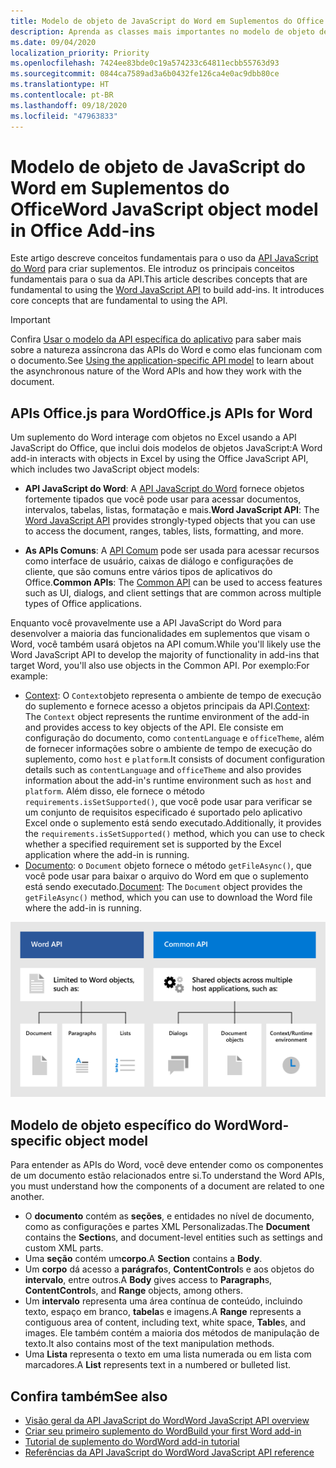 ```yaml
---
title: Modelo de objeto de JavaScript do Word em Suplementos do Office
description: Aprenda as classes mais importantes no modelo de objeto de JavaScript específico do Word.
ms.date: 09/04/2020
localization_priority: Priority
ms.openlocfilehash: 7424ee83bde0c19a574233c64811ecbb55763d93
ms.sourcegitcommit: 0844ca7589ad3a6b0432fe126ca4e0ac9dbb80ce
ms.translationtype: HT
ms.contentlocale: pt-BR
ms.lasthandoff: 09/18/2020
ms.locfileid: "47963833"
---
```

# <a name="word-javascript-object-model-in-office-add-ins"></a><span data-ttu-id="6b19e-103">Modelo de objeto de JavaScript do Word em Suplementos do Office</span><span class="sxs-lookup"><span data-stu-id="6b19e-103">Word JavaScript object model in Office Add-ins</span></span>

<span data-ttu-id="6b19e-104">Este artigo descreve conceitos fundamentais para o uso da [API JavaScript do Word](../reference/overview/word-add-ins-reference-overview.md) para criar suplementos. Ele introduz os principais conceitos fundamentais para o sua da API.</span><span class="sxs-lookup"><span data-stu-id="6b19e-104">This article describes concepts that are fundamental to using the [Word JavaScript API](../reference/overview/word-add-ins-reference-overview.md) to build add-ins. It introduces core concepts that are fundamental to using the API.</span></span>

> [!IMPORTANT]
> <span data-ttu-id="6b19e-105">Confira [Usar o modelo da API específica do aplicativo](../develop/application-specific-api-model.md) para saber mais sobre a natureza assíncrona das APIs do Word e como elas funcionam com o documento.</span><span class="sxs-lookup"><span data-stu-id="6b19e-105">See [Using the application-specific API model](../develop/application-specific-api-model.md) to learn about the asynchronous nature of the Word APIs and how they work with the document.</span></span>

## <a name="officejs-apis-for-word"></a><span data-ttu-id="6b19e-106">APIs Office.js para Word</span><span class="sxs-lookup"><span data-stu-id="6b19e-106">Office.js APIs for Word</span></span>

<span data-ttu-id="6b19e-107">Um suplemento do Word interage com objetos no Excel usando a API JavaScript do Office, que inclui dois modelos de objetos JavaScript:</span><span class="sxs-lookup"><span data-stu-id="6b19e-107">A Word add-in interacts with objects in Excel by using the Office JavaScript API, which includes two JavaScript object models:</span></span>

* <span data-ttu-id="6b19e-108">**API JavaScript do Word**: A [API JavaScript do Word](../reference/overview/word-add-ins-reference-overview.md) fornece objetos fortemente tipados que você pode usar para acessar documentos, intervalos, tabelas, listas, formatação e mais.</span><span class="sxs-lookup"><span data-stu-id="6b19e-108">**Word JavaScript API**: The [Word JavaScript API](../reference/overview/word-add-ins-reference-overview.md) provides strongly-typed objects that you can use to access the document, ranges, tables, lists, formatting, and more.</span></span>

* <span data-ttu-id="6b19e-109">**As APIs Comuns**: A [API Comum](/javascript/api/office) pode ser usada para acessar recursos como interface de usuário, caixas de diálogo e configurações de cliente, que são comuns entre vários tipos de aplicativos do Office.</span><span class="sxs-lookup"><span data-stu-id="6b19e-109">**Common APIs**: The [Common API](/javascript/api/office) can be used to access features such as UI, dialogs, and client settings that are common across multiple types of Office applications.</span></span>

<span data-ttu-id="6b19e-110">Enquanto você provavelmente use a API JavaScript do Word para desenvolver a maioria das funcionalidades em suplementos que visam o Word, você também usará objetos na API comum.</span><span class="sxs-lookup"><span data-stu-id="6b19e-110">While you'll likely use the Word JavaScript API to develop the majority of functionality in add-ins that target Word, you'll also use objects in the Common API.</span></span> <span data-ttu-id="6b19e-111">Por exemplo:</span><span class="sxs-lookup"><span data-stu-id="6b19e-111">For example:</span></span>

* <span data-ttu-id="6b19e-112">[Context](/javascript/api/office/office.context): O `Context`objeto representa o ambiente de tempo de execução do suplemento e fornece acesso a objetos principais da API.</span><span class="sxs-lookup"><span data-stu-id="6b19e-112">[Context](/javascript/api/office/office.context): The `Context` object represents the runtime environment of the add-in and provides access to key objects of the API.</span></span> <span data-ttu-id="6b19e-113">Ele consiste em configuração do documento, como `contentLanguage` e `officeTheme`, além de fornecer informações sobre o ambiente de tempo de execução do suplemento, como `host` e `platform`.</span><span class="sxs-lookup"><span data-stu-id="6b19e-113">It consists of document configuration details such as `contentLanguage` and `officeTheme` and also provides information about the add-in's runtime environment such as `host` and `platform`.</span></span> <span data-ttu-id="6b19e-114">Além disso, ele fornece o método `requirements.isSetSupported()`, que você pode usar para verificar se um conjunto de requisitos especificado é suportado pelo aplicativo Excel onde o suplemento está sendo executado.</span><span class="sxs-lookup"><span data-stu-id="6b19e-114">Additionally, it provides the `requirements.isSetSupported()` method, which you can use to check whether a specified requirement set is supported by the Excel application where the add-in is running.</span></span>
* <span data-ttu-id="6b19e-115">[Documento](/javascript/api/office/office.document): o `Document` objeto fornece o método `getFileAsync()`, que você pode usar para baixar o arquivo do Word em que o suplemento está sendo executado.</span><span class="sxs-lookup"><span data-stu-id="6b19e-115">[Document](/javascript/api/office/office.document): The `Document` object provides the `getFileAsync()` method, which you can use to download the Word file where the add-in is running.</span></span>

![Imagem das diferentes entre a API JS do Word e as APIs comuns](../images/word-js-api-common-api.png)

## <a name="word-specific-object-model"></a><span data-ttu-id="6b19e-117">Modelo de objeto específico do Word</span><span class="sxs-lookup"><span data-stu-id="6b19e-117">Word-specific object model</span></span>

<span data-ttu-id="6b19e-118">Para entender as APIs do Word, você deve entender como os componentes de um documento estão relacionados entre si.</span><span class="sxs-lookup"><span data-stu-id="6b19e-118">To understand the Word APIs, you must understand how the components of a document are related to one another.</span></span>

* <span data-ttu-id="6b19e-119">O **documento** contém as **seções**, e entidades no nível de documento, como as configurações e partes XML Personalizadas.</span><span class="sxs-lookup"><span data-stu-id="6b19e-119">The **Document** contains the **Section**s, and document-level entities such as settings and custom XML parts.</span></span>
* <span data-ttu-id="6b19e-120">Uma **seção** contém um**corpo**.</span><span class="sxs-lookup"><span data-stu-id="6b19e-120">A **Section** contains a **Body**.</span></span>
* <span data-ttu-id="6b19e-121">Um **corpo** dá acesso a **parágrafo**s, **ContentControl**s e aos objetos do **intervalo**, entre outros.</span><span class="sxs-lookup"><span data-stu-id="6b19e-121">A **Body** gives access to **Paragraph**s, **ContentControl**s, and **Range** objects, among others.</span></span>
* <span data-ttu-id="6b19e-122">Um **intervalo** representa uma área contínua de conteúdo, incluindo texto, espaço em branco, **tabela**s e imagens.</span><span class="sxs-lookup"><span data-stu-id="6b19e-122">A **Range** represents a contiguous area of content, including text, white space, **Table**s, and images.</span></span> <span data-ttu-id="6b19e-123">Ele também contém a maioria dos métodos de manipulação de texto.</span><span class="sxs-lookup"><span data-stu-id="6b19e-123">It also contains most of the text manipulation methods.</span></span>
* <span data-ttu-id="6b19e-124">Uma **Lista** representa o texto em uma lista numerada ou em lista com marcadores.</span><span class="sxs-lookup"><span data-stu-id="6b19e-124">A **List** represents text in a numbered or bulleted list.</span></span>

## <a name="see-also"></a><span data-ttu-id="6b19e-125">Confira também</span><span class="sxs-lookup"><span data-stu-id="6b19e-125">See also</span></span>

- [<span data-ttu-id="6b19e-126">Visão geral da API JavaScript do Word</span><span class="sxs-lookup"><span data-stu-id="6b19e-126">Word JavaScript API overview</span></span>](../reference/overview/word-add-ins-reference-overview.md)
- [<span data-ttu-id="6b19e-127">Criar seu primeiro suplemento do Word</span><span class="sxs-lookup"><span data-stu-id="6b19e-127">Build your first Word add-in</span></span>](../quickstarts/word-quickstart.md)
- [<span data-ttu-id="6b19e-128">Tutorial de suplemento do Word</span><span class="sxs-lookup"><span data-stu-id="6b19e-128">Word add-in tutorial</span></span>](../tutorials/word-tutorial.md)
- [<span data-ttu-id="6b19e-129">Referências da API JavaScript do Word</span><span class="sxs-lookup"><span data-stu-id="6b19e-129">Word JavaScript API reference</span></span>](/javascript/api/word)
